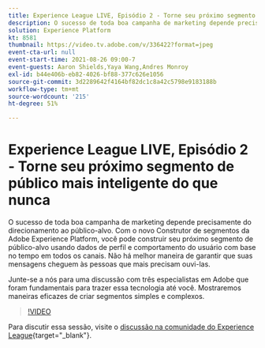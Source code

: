 ```yaml
---
title: Experience League LIVE, Episódio 2 - Torne seu próximo segmento de público mais inteligente do que nunca
description: O sucesso de toda boa campanha de marketing depende precisamente do direcionamento ao público-alvo. Com o novo Construtor de segmentos da Adobe Experience Platform, você pode construir seu próximo segmento de público-alvo usando dados de perfil e comportamento do usuário com base no tempo em todos os canais. Não há melhor maneira de garantir que suas mensagens cheguem às pessoas que mais precisam ouvi-las. Junte-se a nós para uma discussão com três especialistas em Adobe que foram fundamentais para trazer essa tecnologia até você. Mostraremos maneiras eficazes de criar segmentos simples e complexos.
solution: Experience Platform
kt: 8581
thumbnail: https://video.tv.adobe.com/v/336422?format=jpeg
event-cta-url: null
event-start-time: 2021-08-26 09:00-7
event-guests: Aaron Shields,Yaya Wang,Andres Monroy
exl-id: b44e406b-eb82-4026-bf88-377c626e1056
source-git-commit: 3d2289642f4164bf82dc1c8a42c5798e9183188b
workflow-type: tm+mt
source-wordcount: '215'
ht-degree: 51%

---
```


# Experience League LIVE, Episódio 2 - Torne seu próximo segmento de público mais inteligente do que nunca

O sucesso de toda boa campanha de marketing depende precisamente do direcionamento ao público-alvo. Com o novo Construtor de segmentos da Adobe Experience Platform, você pode construir seu próximo segmento de público-alvo usando dados de perfil e comportamento do usuário com base no tempo em todos os canais. Não há melhor maneira de garantir que suas mensagens cheguem às pessoas que mais precisam ouvi-las.

Junte-se a nós para uma discussão com três especialistas em Adobe que foram fundamentais para trazer essa tecnologia até você. Mostraremos maneiras eficazes de criar segmentos simples e complexos.

>[!VIDEO](https://video.tv.adobe.com/v/336422/?quality=12&learn=on)

Para discutir essa sessão, visite o [discussão na comunidade do Experience League](https://experienceleaguecommunities.adobe.com/t5/adobe-experience-platform/questions-and-discussion-for-experience-league-live-ep-2-make/m-p/420645#M68){target="_blank"}.
